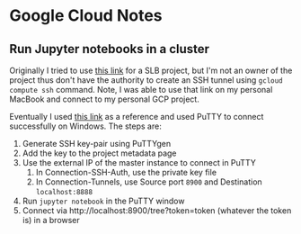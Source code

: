 # Google Cloud Notes
## Run Jupyter notebooks in a cluster
Originally I tried to use [this link](https://cloud.google.com/dataproc/docs/tutorials/jupyter-notebook) for a SLB project, but I'm not an owner of the project thus don't have the authority to create an SSH tunnel using `gcloud compute ssh` command. Note, I was able to use that link on my personal MacBook and connect to my personal GCP project.



Eventually I used [this link](https://cloud.google.com/compute/docs/instances/connecting-to-instance) as a reference and used PuTTY to connect successfully on Windows. The steps are:

1. Generate SSH key-pair using PuTTYgen
2. Add the key to the project metadata page
3. Use the external IP of the master instance to connect in PuTTY
   1. In Connection-SSH-Auth, use the private key file
   2. In Connection-Tunnels, use Source port `8900` and Destination `localhost:8888`
4. Run `jupyter notebook` in the PuTTY window
5. Connect via http://localhost:8900/tree?token=token (whatever the token is) in a browser